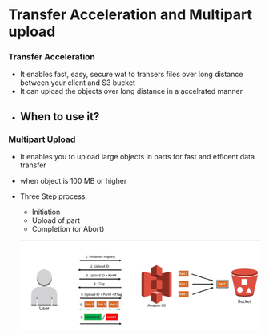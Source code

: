 # Transfer Acceleration and Multipart upload

### Transfer Acceleration
  - It enables fast, easy, secure wat to transers files over long distance between your client and S3 bucket
  - It can upload the objects over long distance in a accelrated manner
  - When to use it?
      - 

### Multipart Upload
  - It enables you to upload large objects in parts for fast and efficent data transfer
  - when object is 100 MB or higher 
  - Three Step process:
      - Initiation
      - Upload of part
      - Completion (or Abort)
      
     ![MPU.PNG](/MPU.PNG)
      
 
